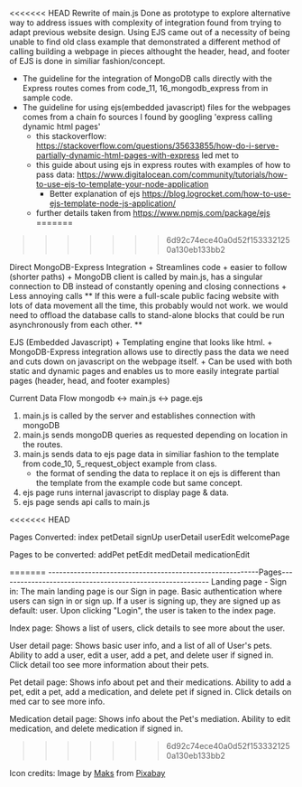 <<<<<<< HEAD
Rewrite of main.js
Done as prototype to explore alternative way to address issues with complexity of integration found from trying to adapt previous website design. Using EJS came out of a necessity of being unable to find old class example that demonstrated a different method of calling building a webpage in pieces althought the header, head, and footer of EJS is done in similiar fashion/concept.
- The guideline for the integration of MongoDB calls directly with the Express routes comes from code_11, 16_mongodb_express from in sample code.
- The guideline for using ejs(embedded javascript) files for the webpages comes from a chain fo sources I found by googling 'express calling dynamic html pages'
    - this stackoverflow: https://stackoverflow.com/questions/35633855/how-do-i-serve-partially-dynamic-html-pages-with-express led met to
    - this guide about using ejs in express routes with examples of how to pass data: https://www.digitalocean.com/community/tutorials/how-to-use-ejs-to-template-your-node-application
         - Better explanation of ejs https://blog.logrocket.com/how-to-use-ejs-template-node-js-application/
    - further details taken from https://www.npmjs.com/package/ejs
=======
>>>>>>> 6d92c74ece40a0d52f1533321250a130eb133bb2

Direct MongoDB-Express Integration
    + Streamlines code
    + easier to follow (shorter paths)
    + MongoDB client is called by main.js, has a singular connection to DB instead of constantly opening and closing connections
    + Less annoying calls
** If this were a full-scale public facing website with lots of data movement all the time, this probably would not work. we would need to offload the database calls to stand-alone blocks that could be run asynchronously from each other. **

EJS (Embedded Javascript)
    + Templating engine that looks like html.
    + MongoDB-Express integration allows use to directly pass the data we need and cuts down on javascript on the webpage itself.
    + Can be used with both static and dynamic pages and enables us to more easily integrate partial pages (header, head, and footer examples)

Current Data Flow
 mongodb <-> main.js <-> page.ejs
 
1) main.js is called by the server and establishes connection with mongoDB
2) main.js sends mongoDB queries as requested depending on location in the routes.
3) main.js sends data to ejs page data in similiar fashion to the template from code_10, 5_request_object example from class.
    - the format of sending the data to replace it on ejs is different than the template from the example code but same concept.
4) ejs page runs internal javascript to display page & data.
5) ejs page sends api calls to main.js

<<<<<<< HEAD

Pages Converted:
index
petDetail
signUp
userDetail
userEdit 
welcomePage

Pages to be converted:
addPet
petEdit
medDetail
medicationEdit

=======
----------------------------------------------------------Pages----------------------------------------------------------
Landing page - Sign in:
        The main landing page is our Sign in page. Basic authentication where users can sign in or sign up. If a user is signing up, they are signed up as default: user. Upon clicking "Login", the user is taken to the index page.

Index page: 
        Shows a list of users, click details to see more about the user.

User detail page: 
        Shows basic user info, and a list of all of User's pets. Ability to add a user, edit a user, add a pet, and delete user if signed in. Click detail too see more information about their pets.

Pet detail page: 
        Shows info about pet and their medications. Ability to add a pet, edit a pet, add a medication, and delete pet if signed in. Click details on med car to see more info.

Medication detail page:
        Shows info about the Pet's mediation. Ability to edit medication, and delete medication if signed in.
>>>>>>> 6d92c74ece40a0d52f1533321250a130eb133bb2



Icon credits: Image by <a href="https://pixabay.com/users/mk_al-19145027/?utm_source=link-attribution&amp;utm_medium=referral&amp;utm_campaign=image&amp;utm_content=6063639">Maks</a> from <a href="https://pixabay.com//?utm_source=link-attribution&amp;utm_medium=referral&amp;utm_campaign=image&amp;utm_content=6063639">Pixabay</a>